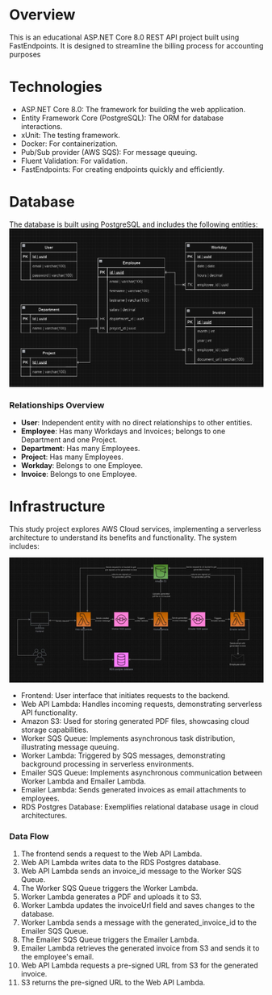 # Overview
This is an educational ASP.NET Core 8.0 REST API project built using FastEndpoints. It is designed to streamline the billing process for accounting purposes

# Technologies
- ASP.NET Core 8.0: The framework for building the web application.
- Entity Framework Core (PostgreSQL): The ORM for database interactions.
- xUnit: The testing framework.
- Docker: For containerization.
- Pub/Sub provider (AWS SQS): For message queuing.
- Fluent Validation: For validation.
- FastEndpoints: For creating endpoints quickly and efficiently.

# Database
The database is built using PostgreSQL and includes the following entities:
![ER Diagram](assets/er-diagram.png)

### Relationships Overview
- **User**: Independent entity with no direct relationships to other entities.
- **Employee**: Has many Workdays and Invoices; belongs to one Department and one Project.
- **Department**: Has many Employees.
- **Project**: Has many Employees.
- **Workday**: Belongs to one Employee.
- **Invoice**: Belongs to one Employee.

# Infrastructure
This study project explores AWS Cloud services, implementing a serverless architecture to understand its benefits and functionality. The system includes:

![App infrastructure](assets/bill-track-infrastructure.jpg)

- Frontend: User interface that initiates requests to the backend.
- Web API Lambda: Handles incoming requests, demonstrating serverless API functionality.
- Amazon S3: Used for storing generated PDF files, showcasing cloud storage capabilities.
- Worker SQS Queue: Implements asynchronous task distribution, illustrating message queuing.
- Worker Lambda: Triggered by SQS messages, demonstrating background processing in serverless environments.
- Emailer SQS Queue: Implements asynchronous communication between Worker Lambda and Emailer Lambda.
- Emailer Lambda: Sends generated invoices as email attachments to employees.
- RDS Postgres Database: Exemplifies relational database usage in cloud architectures.

### Data Flow
1. The frontend sends a request to the Web API Lambda.
2. Web API Lambda writes data to the RDS Postgres database.
3. Web API Lambda sends an invoice_id message to the Worker SQS Queue.
4. The Worker SQS Queue triggers the Worker Lambda.
5. Worker Lambda generates a PDF and uploads it to S3.
6. Worker Lambda updates the invoiceUrl field and saves changes to the database.
7. Worker Lambda sends a message with the generated_invoice_id to the Emailer SQS Queue.
8. The Emailer SQS Queue triggers the Emailer Lambda.
9. Emailer Lambda retrieves the generated invoice from S3 and sends it to the employee's email.
10. Web API Lambda requests a pre-signed URL from S3 for the generated invoice.
11. S3 returns the pre-signed URL to the Web API Lambda.